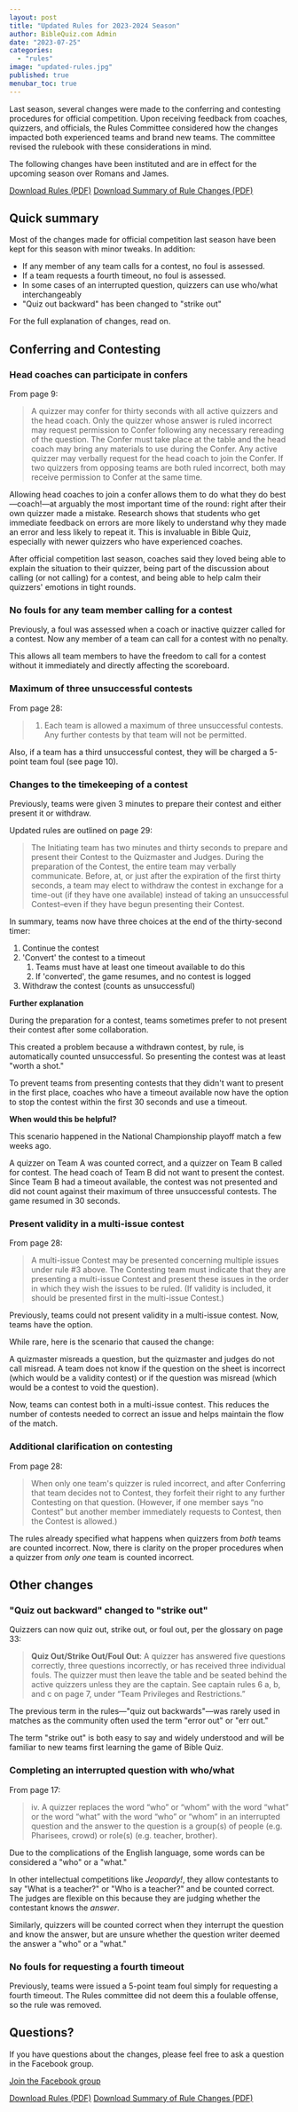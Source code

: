 ```yaml
---
layout: post
title: "Updated Rules for 2023-2024 Season"
author: BibleQuiz.com Admin
date: "2023-07-25"
categories: 
  - "rules"
image: "updated-rules.jpg"
published: true
menubar_toc: true
---
```


Last season, several changes were made to the conferring and contesting procedures for official competition. Upon receiving feedback from coaches, quizzers, and officials, the Rules Committee considered how the changes impacted both experienced teams and brand new teams. The committee revised the rulebook with these considerations in mind.

The following changes have been instituted and are in effect for the upcoming season over Romans and James.

<a href="https://www.biblequiz.com/assets/2024/23-24 Bible Quiz Rules.pdf" class="button is-primary">Download Rules (PDF)</a>  <a href="https://www.biblequiz.com/assets/2024/23-24 Bible Quiz Rules Summary.pdf" class="button is-primary">Download Summary of Rule Changes (PDF)</a>

## Quick summary

Most of the changes made for official competition last season have been kept for this season with minor tweaks. In addition:
- If any member of any team calls for a contest, no foul is assessed.
- If a team requests a fourth timeout, no foul is assessed.
- In some cases of an interrupted question, quizzers can use who/what interchangeably 
- "Quiz out backward" has been changed to "strike out"

For the full explanation of changes, read on.

## Conferring and Contesting

### Head coaches can participate in confers

From page 9:

> A quizzer may confer for thirty seconds with all active quizzers and the head coach. Only the quizzer whose answer is ruled incorrect may request permission to Confer following any necessary rereading of the question. The Confer must take place at the table and the head coach may bring any materials to use during the Confer. Any active quizzer may verbally request for the head coach to join the Confer. If two quizzers from opposing teams are both ruled incorrect, both may receive permission to Confer at the same time.

Allowing head coaches to join a confer allows them to do what they do best—coach!—at arguably the most important time of the round: right after their own quizzer made a mistake. Research shows that students who get immediate feedback on errors are more likely to understand why they made an error and less likely to repeat it. This is invaluable in Bible Quiz, especially with newer quizzers who have experienced coaches.

After official competition last season, coaches said they loved being able to explain the situation to their quizzer, being part of the discussion about calling (or not calling) for a contest, and being able to help calm their quizzers' emotions in tight rounds.


### No fouls for any team member calling for a contest

Previously, a foul was assessed when a coach or inactive quizzer called for a contest. Now any member of a team can call for a contest with no penalty. 

This allows all team members to have the freedom to call for a contest without it immediately and directly affecting the scoreboard.


### Maximum of three unsuccessful contests

From page 28: 

> 1. Each team is allowed a maximum of three unsuccessful contests. Any further contests by that team will not be permitted.

Also, if a team has a third unsuccessful contest, they will be charged a 5-point team foul (see page 10).

### Changes to the timekeeping of a contest

Previously, teams were given 3 minutes to prepare their contest and either present it or withdraw.

Updated rules are outlined on page 29: 

> The Initiating team has two minutes and thirty seconds to prepare and present their Contest to the Quizmaster and Judges. During the preparation of the Contest, the entire team may verbally communicate. Before, at, or just after the expiration of the first thirty seconds, a team may elect to withdraw the contest in exchange for a time-out (if they have one available) instead of taking an unsuccessful Contest–even if they have begun presenting their Contest.

In summary, teams now have three choices at the end of the thirty-second timer:
  1. Continue the contest
  2. 'Convert' the contest to a timeout 
     1. Teams must have at least one timeout available to do this
     2. If 'converted', the game resumes, and no contest is logged
  3. Withdraw the contest (counts as unsuccessful)

**Further explanation**

During the preparation for a contest, teams sometimes prefer to not present their contest after some collaboration.

This created a problem because a withdrawn contest, by rule, is automatically counted unsuccessful. So presenting the contest was at least "worth a shot."

To prevent teams from presenting contests that they didn't want to present in the first place, coaches who have a timeout available now have the option to stop the contest within the first 30 seconds and use a timeout.

**When would this be helpful?**

This scenario happened in the National Championship playoff match a few weeks ago. 

A quizzer on Team A was counted correct, and a quizzer on Team B called for contest. The head coach of Team B did not want to present the contest. Since Team B had a timeout available, the contest was not presented and did not count against their maximum of three unsuccessful contests. The game resumed in 30 seconds.

### Present validity in a multi-issue contest

From page 28:

> A multi-issue Contest may be presented concerning multiple issues under rule #3 above. The Contesting team must indicate that they are presenting a multi-issue Contest and present these issues in the order in which they wish the issues to be ruled. (If validity is included, it should be presented first in the multi-issue Contest.)

Previously, teams could not present validity in a multi-issue contest. Now, teams have the option. 

While rare, here is the scenario that caused the change:

A quizmaster misreads a question, but the quizmaster and judges do not call misread. A team does not know if the question on the sheet is incorrect (which would be a validity contest) or if the question was misread (which would be a contest to void the question). 

Now, teams can contest both in a multi-issue contest. This reduces the number of contests needed to correct an issue and helps maintain the flow of the match.

### Additional clarification on contesting

From page 28: 

> When only one team's quizzer is ruled incorrect, and after Conferring that team decides not to Contest, they forfeit their right to any further Contesting on that question. (However, if one member says “no Contest” but another member immediately requests to Contest, then the Contest is allowed.)

The rules already specified what happens when quizzers from *both* teams are counted incorrect. Now, there is clarity on the proper procedures when a quizzer from *only one* team is counted incorrect.

## Other changes

### "Quiz out backward" changed to "strike out"

Quizzers can now quiz out, strike out, or foul out, per the glossary on page 33:

> **Quiz Out/Strike Out/Foul Out**: A quizzer has answered five questions correctly, three questions incorrectly, or has received three individual fouls. The quizzer must then leave the table and be seated behind the active quizzers unless they are the captain. See captain rules 6 a, b, and c on page 7, under “Team Privileges and Restrictions.”

The previous term in the rules—"quiz out backwards"—was rarely used in matches as the community often used the term "error out" or "err out."

The term "strike out" is both easy to say and widely understood and will be familiar to new teams first learning the game of Bible Quiz.

### Completing an interrupted question with who/what

From page 17:

> iv. A quizzer replaces the word “who” or “whom” with the word “what” or the word “what” with the word “who” or “whom” in an interrupted question and the answer to the question is a group(s) of people (e.g. Pharisees, crowd) or role(s) (e.g. teacher, brother).

Due to the complications of the English language, some words can be considered a "who" or a "what."

In other intellectual competitions like *Jeopardy!*, they allow contestants to say "What is a teacher?" or "Who is a teacher?" and be counted correct. The judges are flexible on this because they are judging whether the contestant knows the *answer*.

Similarly, quizzers will be counted correct when they interrupt the question and know the answer, but are unsure whether the question writer deemed the answer a "who" or a "what."

### No fouls for requesting a fourth timeout

Previously, teams were issued a 5-point team foul simply for requesting a fourth timeout. The Rules committee did not deem this a foulable offense, so the rule was removed. 

## Questions?

If you have questions about the changes, please feel free to ask a question in the Facebook group.

<a href="https://www.facebook.com/groups/agbiblequiz" class="button is-primary">Join the Facebook group</a>

<a href="https://www.biblequiz.com/assets/2024/23-24 Bible Quiz Rules.pdf" class="button is-primary">Download Rules (PDF)</a>  <a href="https://www.biblequiz.com/assets/2024/23-24 Bible Quiz Rules Summary.pdf" class="button is-primary">Download Summary of Rule Changes (PDF)</a>